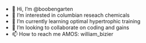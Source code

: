 - 👋 Hi, I’m @boobengarten
- 👀 I’m interested in columbian reseach chemicals
- 🌱 I’m currently learning optimal hypertrophic training 
- 💞️ I’m looking to collaborate on coding and gains 
- 📫 How to reach me AMOS: william_bizier

<!---
boobengarten/boobengarten is a ✨ special ✨ repository because its `README.md` (this file) appears on your GitHub profile.
You can click the Preview link to take a look at your changes.
--->
